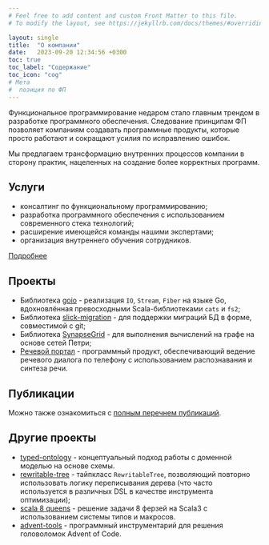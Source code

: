 ```yaml
---
# Feel free to add content and custom Front Matter to this file.
# To modify the layout, see https://jekyllrb.com/docs/themes/#overriding-theme-defaults

layout: single
title:  "О компании"
date:   2023-09-20 12:34:56 +0300
toc: true
toc_label: "Содержание"
toc_icon: "cog"
# Мета
#  позиция по ФП
---
```


Функциональное программирование недаром стало главным трендом в разработке программного обеспечения. Следование принципам ФП позволяет компаниям создавать программные продукты, которые просто работают и сокращают усилия по исправлению ошибок.

Мы предлагаем трансформацию внутренних процессов компании в сторону практик, нацеленных на создание более корректных программ.

## Услуги

- консалтинг по функциональному программированию;
- разработка программного обеспечения с использованием современного стека технологий;
- расширение имеющейся команды нашими экспертами;
- организация внутреннего обучения сотрудников.

[Подробнее](/services.html)

## Проекты

- Библиотека [goio](https://github.com/Primetalk/goio) - реализация `IO`, `Stream`, `Fiber` на языке Go, вдохновлённая превосходными Scala-библиотеками `cats` и `fs2`;
- Библиотека [slick-migration](https://github.com/Primetalk/slick-migration) - для поддержки миграций БД в форме, совместимой с git;
- Библиотека [SynapseGrid](https://github.com/Primetalk/SynapseGrid) - для выполнения вычислений на графе на основе сетей Петри;
- [Речевой портал](/speechportal/technologies.html) - программный продукт, обеспечивающий ведение речевого диалога по телефону с использованием распознавания и синтеза речи.

## Публикации

Можно также ознакомиться с [полным перечнем публикаций](https://www.primetalk.ru/talks/).

## Другие проекты

- [typed-ontology](https://github.com/Primetalk/typed-ontology) - концептуальный подход работы с доменной моделью на основе схемы.
- [rewritable-tree](https://github.com/Primetalk/rewritable-tree) - тайпкласс `RewritableTree`, позволяющий повторно использовать логику переписывания дерева (что часто используется в различных DSL в качестве инструмента оптимизации);
- [scala 8 queens](https://github.com/Primetalk/scala8queens) - решение задачи 8 ферзей на Scala3 с использованием системы типов и макросов.
- [advent-tools](https://github.com/Primetalk/advent-tools) - программный инструментарий для решения головоломок Advent of Code.
